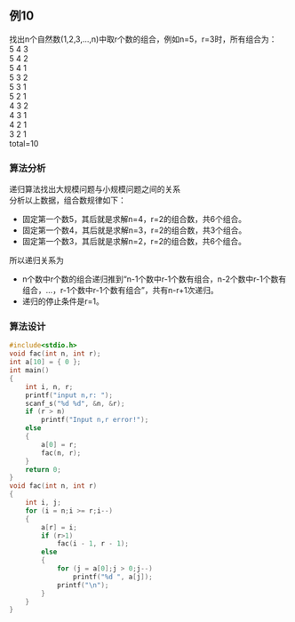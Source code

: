 ## 例10
找出n个自然数(1,2,3,...,n)中取r个数的组合，例如n=5，r=3时，所有组合为：  
5 4 3  
5 4 2  
5 4 1  
5 3 2  
5 3 1  
5 2 1  
4 3 2  
4 3 1  
4 2 1  
3 2 1  
total=10
### 算法分析
递归算法找出大规模问题与小规模问题之间的关系  
分析以上数据，组合数规律如下：
+ 固定第一个数5，其后就是求解n=4，r=2的组合数，共6个组合。
+ 固定第一个数4，其后就是求解n=3，r=2的组合数，共3个组合。
+ 固定第一个数3，其后就是求解n=2，r=2的组合数，共6个组合。

所以递归关系为
+ n个数中r个数的组合递归推到“n-1个数中r-1个数有组合，n-2个数中r-1个数有组合，...，r-1个数中r-1个数有组合”，共有n-r+1次递归。
+ 递归的停止条件是r=1。

### 算法设计
```c
#include<stdio.h>
void fac(int n, int r);
int a[10] = { 0 };
int main()
{
    int i, n, r;
    printf("input n,r: ");
    scanf_s("%d %d", &n, &r);
    if (r > n)
        printf("Input n,r error!");
    else
    {
        a[0] = r;
        fac(n, r);
    }
    return 0;
}
void fac(int n, int r)
{
    int i, j;
    for (i = n;i >= r;i--)
    {
        a[r] = i;
        if (r>1)
            fac(i - 1, r - 1);
        else
        {
            for (j = a[0];j > 0;j--)
                printf("%d ", a[j]);
            printf("\n");
        }
    }
}
```


